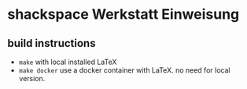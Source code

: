 # shackspace Werkstatt Einweisung


## build instructions

* `make` with local installed LaTeX
* `make docker` use a docker container with LaTeX. no need for local version.
